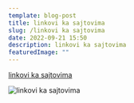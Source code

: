 ```yaml
---
template: blog-post
title: linkovi ka sajtovima
slug: /linkovi ka sajtovima
date: 2022-09-21 15:50
description: linkovi ka sajtovima
featuredImage: ""
---
```

[linkovi ka sajtovima](https://linktr.ee/schebet)

![linkovi ka sajtovima](/assets/linkovi.png "linkovi - Šebet")